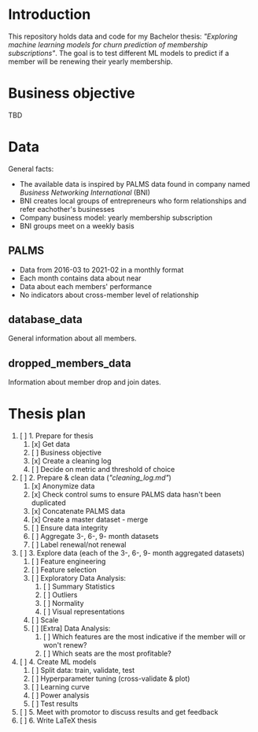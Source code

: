 # Introduction
This repository holds data and code for my Bachelor thesis: *"Exploring machine learning models for churn prediction of membership subscriptions"*. The goal is to test different ML models to predict if a member will be renewing their yearly membership.

# Business objective
TBD 

# Data
General facts:
- The available data is inspired by PALMS data found in company named *Business Networking International* (BNI)
- BNI creates local groups of entrepreneurs who form relationships and refer eachother's businesses
- Company business model: yearly membership subscription
- BNI groups meet on a weekly basis
## PALMS
- Data from 2016-03 to 2021-02 in a monthly format
- Each month contains data about near
- Data about each members' performance
- No indicators about cross-member level of relationship

## database_data
General information about all members.

## dropped_members_data
Information about member drop and join dates.

# Thesis plan
1. [ ] 1. Prepare for thesis
   1. [x] Get data
   2. [ ] Business objective
   3. [x] Create a cleaning log
   4. [ ] Decide on metric and threshold of choice
2. [ ] 2. Prepare & clean data (*"cleaning_log.md"*)
   1. [x] Anonymize data
   2. [x] Check control sums to ensure PALMS data hasn't been duplicated
   3. [x] Concatenate PALMS data
   4. [x] Create a master dataset - merge
   5. [ ] Ensure data integrity
   6. [ ] Aggregate 3-, 6-, 9- month datasets
   7. [ ] Label renewal/not renewal
3. [ ] 3. Explore data (each of the 3-, 6-, 9- month aggregated datasets)
   1. [ ] Feature engineering
   2. [ ] Feature selection
   3. [ ] Exploratory Data Analysis:
      1. [ ] Summary Statistics
      2. [ ] Outliers
      3. [ ] Normality
      4. [ ] Visual representations
   4. [ ] Scale
   5. [ ] [Extra] Data Analysis:
      1. [ ] Which features are the most indicative if the member will or won't renew?
      2. [ ] Which seats are the most profitable?
4. [ ] 4. Create ML models
   1. [ ] Split data: train, validate, test
   2. [ ] Hyperparameter tuning (cross-validate & plot)
   3. [ ] Learning curve
   4. [ ] Power analysis
   5. [ ] Test results
5. [ ] 5. Meet with promotor to discuss results and get feedback
6. [ ] 6. Write LaTeX thesis 
